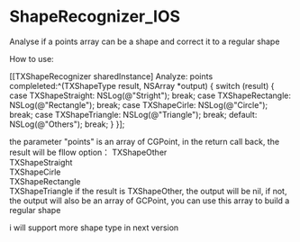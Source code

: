 # ShapeRecognizer_IOS
Analyse if a points array can be a shape and correct it to a regular shape  

How to use:

[[TXShapeRecognizer sharedInstance] Analyze: points compleleted:^(TXShapeType result, NSArray *output) {
    switch (result) {
        case TXShapeStraight:
            NSLog(@"Stright");
            break;
        case TXShapeRectangle:
            NSLog(@"Rectangle");
            break;
        case TXShapeCirle:
            NSLog(@"Circle");
            break;
        case TXShapeTriangle:
            NSLog(@"Triangle");
            break;
        default:
            NSLog(@"Others");
            break;
    }
}];

the parameter "points" is an array of CGPoint, in the return call back, the result will be fllow option：
    TXShapeOther        
    TXShapeStraight     
    TXShapeCirle        
    TXShapeRectangle    
    TXShapeTriangle 
if the result is TXShapeOther, the output will be nil, if not, the output will also be an array of GCPoint, you can use this array to build a regular shape

i will support more shape type in next version
